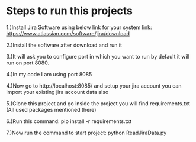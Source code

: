 # Steps to run this projects

1.)Install Jira Software using below link for your system
  link: https://www.atlassian.com/software/jira/download
  
2.)Install the software after download and run it

3.)It will ask you to configure port in which you want to run by default it will run on port 8080.

4.)In my code I am using port 8085

4.)Now go to http://localhost:8085/ and setup your jira account you can import your existing jira account data also

5.)Clone this project and go inside the project you will find requirements.txt (All used packages mentioned there)

6.)Run this command: pip install -r requirements.txt

7.)Now run the command to start project: python ReadJiraData.py 
